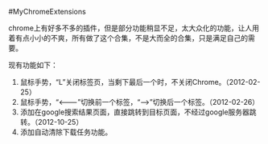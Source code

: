 #MyChromeExtensions

chrome上有好多不多的插件，但是部分功能稍显不足，太大众化的功能，让人用着有点小小的不爽，所有做了这个合集，不是大而全的合集，只是满足自己的需要。 


现有功能如下： 

1. 鼠标手势，“L”关闭标签页，当剩下最后一个时，不关闭Chrome。（2012-02-25）
2. 鼠标手势，“<---”切换前一个标签，“-->”切换后一个标签。（2012-02-26）
3. 添加在google搜索结果页面，直接跳转到目标页面，不经过google服务器跳转。（2012-10-25）
4. 添加自动清除下载任务功能。
